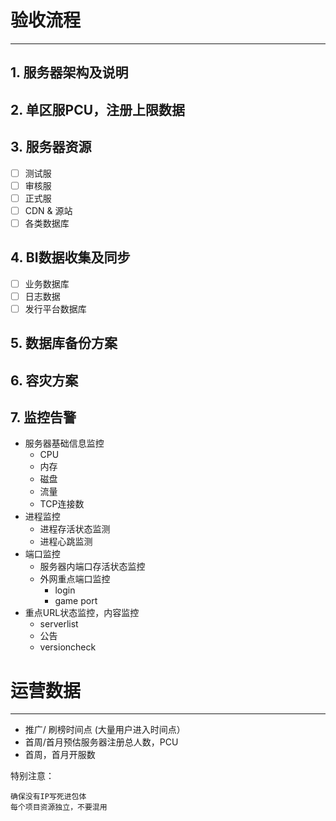 # 验收流程
---
## 1. 服务器架构及说明

## 2. 单区服PCU，注册上限数据

## 3. 服务器资源

- [ ] 测试服
- [ ] 审核服
- [ ] 正式服
- [ ] CDN & 源站
- [ ] 各类数据库

## 4. BI数据收集及同步

- [ ] 业务数据库
- [ ] 日志数据
- [ ] 发行平台数据库

## 5. 数据库备份方案

## 6. 容灾方案

## 7. 监控告警

+ 服务器基础信息监控
  - CPU
  - 内存
  - 磁盘
  - 流量
  - TCP连接数
+ 进程监控
  - 进程存活状态监测
  - 进程心跳监测
+ 端口监控
  - 服务器内端口存活状态监控
  - 外网重点端口监控
    - login
    - game port
+ 重点URL状态监控，内容监控
  - serverlist
  - 公告
  - versioncheck


# 运营数据
---
* 推广/ 刷榜时间点 (大量用户进入时间点）
* 首周/首月预估服务器注册总人数，PCU
* 首周，首月开服数

特别注意：
```
确保没有IP写死进包体
每个项目资源独立，不要混用
```

